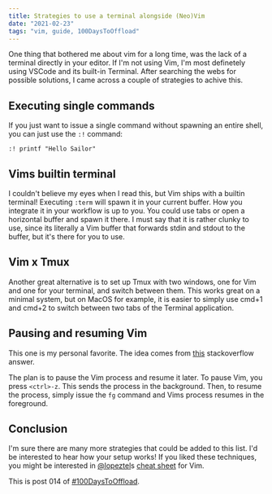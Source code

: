 ```yaml
---
title: Strategies to use a terminal alongside (Neo)Vim
date: "2021-02-23"
tags: "vim, guide, 100DaysToOffload"
---
```


One thing that bothered me about vim for a long time, was the lack of a terminal
directly in your editor. If I'm not using Vim, I'm most definetely using VSCode
and its built-in Terminal. After searching the webs for possible solutions, I
came across a couple of strategies to achive this.

## Executing single commands

If you just want to issue a single command without spawning an entire shell,
you can just use the `:!` command:

```
:! printf "Hello Sailor"
```

## Vims builtin terminal

I couldn't believe my eyes when I read this, but Vim ships with a builtin
terminal! Executing `:term` will spawn it in your current buffer. How you 
integrate it in your workflow is up to you. You could use tabs or open a 
horizontal buffer and spawn it there. I must say that it is rather clunky to
use, since its literally a Vim buffer that forwards stdin and stdout to the
buffer, but it's there for you to use.

## Vim x Tmux

Another great alternative is to set up Tmux with two windows, one for Vim and 
one for your terminal, and switch between them. This works great on a minimal
system, but on MacOS for example, it is easier to simply use cmd+1 and cmd+2 to
switch between two tabs of the Terminal application.

## Pausing and resuming Vim

This one is my personal favorite. The idea comes from
[this](https://stackoverflow.com/a/1258318/9046809) stackoverflow answer.

The plan is to pause the Vim process and resume it later. To pause Vim, you 
press `<ctrl>-z`. This sends the process in the background. Then, to resume the
process, simply issue the `fg` command and Vims process resumes in the 
foreground.

## Conclusion

I'm sure there are many more strategies that could be added to this list. I'd be
interested to hear how your setup works! If you liked these techniques, you 
might be interested in 
[@lopeztel](https://fosstodon.org/web/accounts/211905)s 
[cheat sheet](https://lopeztel.xyz/2021/02/21/my-neovim-cheatsheet/) for Vim.




This is post 014 of [#100DaysToOffload](https://100daystooffload.com/).
